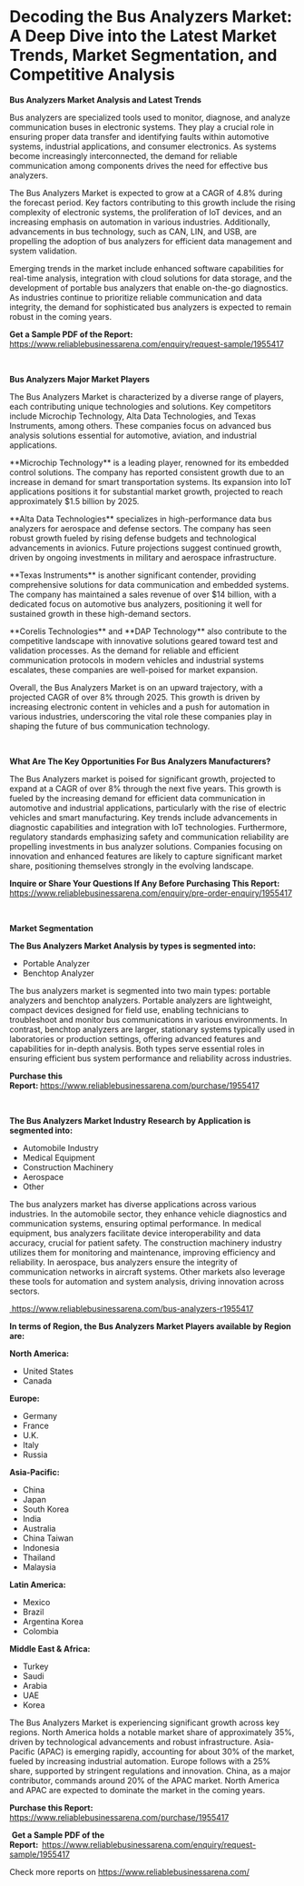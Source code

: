 <p><h1>Decoding the Bus Analyzers Market: A Deep Dive into the Latest Market Trends, Market Segmentation, and Competitive Analysis</h1></p><p><strong>Bus Analyzers Market Analysis and Latest Trends</strong></p>
<p><p>Bus analyzers are specialized tools used to monitor, diagnose, and analyze communication buses in electronic systems. They play a crucial role in ensuring proper data transfer and identifying faults within automotive systems, industrial applications, and consumer electronics. As systems become increasingly interconnected, the demand for reliable communication among components drives the need for effective bus analyzers.</p><p>The Bus Analyzers Market is expected to grow at a CAGR of 4.8% during the forecast period. Key factors contributing to this growth include the rising complexity of electronic systems, the proliferation of IoT devices, and an increasing emphasis on automation in various industries. Additionally, advancements in bus technology, such as CAN, LIN, and USB, are propelling the adoption of bus analyzers for efficient data management and system validation.</p><p>Emerging trends in the market include enhanced software capabilities for real-time analysis, integration with cloud solutions for data storage, and the development of portable bus analyzers that enable on-the-go diagnostics. As industries continue to prioritize reliable communication and data integrity, the demand for sophisticated bus analyzers is expected to remain robust in the coming years.</p></p>
<p><strong>Get a Sample PDF of the Report:&nbsp;</strong> <a href="https://www.reliablebusinessarena.com/enquiry/request-sample/1955417?utm_campaign=2114&utm_medium=2&utm_source=Github&utm_content=ia&utm_term=16022025&utm_id=bus-analyzers">https://www.reliablebusinessarena.com/enquiry/request-sample/1955417</a></p>
<p>&nbsp;</p>
<p><strong>Bus Analyzers Major Market Players</strong></p>
<p><p>The Bus Analyzers Market is characterized by a diverse range of players, each contributing unique technologies and solutions. Key competitors include Microchip Technology, Alta Data Technologies, and Texas Instruments, among others. These companies focus on advanced bus analysis solutions essential for automotive, aviation, and industrial applications.</p><p>**Microchip Technology** is a leading player, renowned for its embedded control solutions. The company has reported consistent growth due to an increase in demand for smart transportation systems. Its expansion into IoT applications positions it for substantial market growth, projected to reach approximately $1.5 billion by 2025.</p><p>**Alta Data Technologies** specializes in high-performance data bus analyzers for aerospace and defense sectors. The company has seen robust growth fueled by rising defense budgets and technological advancements in avionics. Future projections suggest continued growth, driven by ongoing investments in military and aerospace infrastructure.</p><p>**Texas Instruments** is another significant contender, providing comprehensive solutions for data communication and embedded systems. The company has maintained a sales revenue of over $14 billion, with a dedicated focus on automotive bus analyzers, positioning it well for sustained growth in these high-demand sectors.</p><p>**Corelis Technologies** and **DAP Technology** also contribute to the competitive landscape with innovative solutions geared toward test and validation processes. As the demand for reliable and efficient communication protocols in modern vehicles and industrial systems escalates, these companies are well-poised for market expansion.</p><p>Overall, the Bus Analyzers Market is on an upward trajectory, with a projected CAGR of over 8% through 2025. This growth is driven by increasing electronic content in vehicles and a push for automation in various industries, underscoring the vital role these companies play in shaping the future of bus communication technology.</p></p>
<p>&nbsp;</p>
<p><strong>What Are The Key Opportunities For Bus Analyzers Manufacturers?</strong></p>
<p><p>The Bus Analyzers market is poised for significant growth, projected to expand at a CAGR of over 8% through the next five years. This growth is fueled by the increasing demand for efficient data communication in automotive and industrial applications, particularly with the rise of electric vehicles and smart manufacturing. Key trends include advancements in diagnostic capabilities and integration with IoT technologies. Furthermore, regulatory standards emphasizing safety and communication reliability are propelling investments in bus analyzer solutions. Companies focusing on innovation and enhanced features are likely to capture significant market share, positioning themselves strongly in the evolving landscape.</p></p>
<p><strong>Inquire or Share Your Questions If Any Before Purchasing This Report:</strong> <a href="https://www.reliablebusinessarena.com/enquiry/pre-order-enquiry/1955417?utm_campaign=2114&utm_medium=2&utm_source=Github&utm_content=ia&utm_term=16022025&utm_id=bus-analyzers">https://www.reliablebusinessarena.com/enquiry/pre-order-enquiry/1955417</a></p>
<p>&nbsp;</p>
<p><strong>Market Segmentation</strong></p>
<p><strong>The Bus Analyzers Market Analysis by types is segmented into:</strong></p>
<p><ul><li>Portable Analyzer</li><li>Benchtop Analyzer</li></ul></p>
<p><p>The bus analyzers market is segmented into two main types: portable analyzers and benchtop analyzers. Portable analyzers are lightweight, compact devices designed for field use, enabling technicians to troubleshoot and monitor bus communications in various environments. In contrast, benchtop analyzers are larger, stationary systems typically used in laboratories or production settings, offering advanced features and capabilities for in-depth analysis. Both types serve essential roles in ensuring efficient bus system performance and reliability across industries.</p></p>
<p><strong>Purchase this Report:&nbsp;</strong><a href="https://www.reliablebusinessarena.com/purchase/1955417?utm_campaign=2114&utm_medium=2&utm_source=Github&utm_content=ia&utm_term=16022025&utm_id=bus-analyzers">https://www.reliablebusinessarena.com/purchase/1955417</a></p>
<p>&nbsp;</p>
<p><strong>The Bus Analyzers Market Industry Research by Application is segmented into:</strong></p>
<p><ul><li>Automobile Industry</li><li>Medical Equipment</li><li>Construction Machinery</li><li>Aerospace</li><li>Other</li></ul></p>
<p><p>The bus analyzers market has diverse applications across various industries. In the automobile sector, they enhance vehicle diagnostics and communication systems, ensuring optimal performance. In medical equipment, bus analyzers facilitate device interoperability and data accuracy, crucial for patient safety. The construction machinery industry utilizes them for monitoring and maintenance, improving efficiency and reliability. In aerospace, bus analyzers ensure the integrity of communication networks in aircraft systems. Other markets also leverage these tools for automation and system analysis, driving innovation across sectors.</p></p>
<p><a href="https://www.reliablebusinessarena.com/bus-analyzers-r1955417?utm_campaign=2114&utm_medium=2&utm_source=Github&utm_content=ia&utm_term=16022025&utm_id=bus-analyzers">&nbsp;https://www.reliablebusinessarena.com/bus-analyzers-r1955417</a></p>
<p><strong>In terms of Region, the Bus Analyzers Market Players available by Region are:</strong></p>
<p>
    <p> <strong> North America: </strong>
        <ul>
            <li>United States</li>
            <li>Canada</li>
        </ul>
        </p> 
    <p> <strong> Europe: </strong>
        <ul>
            <li>Germany</li>
            <li>France</li>
            <li>U.K.</li>
            <li>Italy</li>
            <li>Russia</li>
        </ul>
        </p> 
    <p> <strong> Asia-Pacific: </strong>
        <ul>
            <li>China</li>
            <li>Japan</li>
            <li>South Korea</li>
            <li>India</li>
            <li>Australia</li>
            <li>China Taiwan</li>
            <li>Indonesia</li>
            <li>Thailand</li>
            <li>Malaysia</li>
        </ul>
        </p> 
    <p> <strong> Latin America: </strong>
        <ul>
            <li>Mexico</li>
            <li>Brazil</li>
            <li>Argentina Korea</li>
            <li>Colombia</li>
        </ul>
        </p> 
    <p> <strong> Middle East & Africa: </strong>
        <ul>
            <li>Turkey</li>
            <li>Saudi</li>
            <li>Arabia</li>
            <li>UAE</li>
            <li>Korea</li>
        </ul>
    </p>
    </p>
<p><p>The Bus Analyzers Market is experiencing significant growth across key regions. North America holds a notable market share of approximately 35%, driven by technological advancements and robust infrastructure. Asia-Pacific (APAC) is emerging rapidly, accounting for about 30% of the market, fueled by increasing industrial automation. Europe follows with a 25% share, supported by stringent regulations and innovation. China, as a major contributor, commands around 20% of the APAC market. North America and APAC are expected to dominate the market in the coming years.</p></p>
<p><strong>Purchase this Report: </strong><a href="https://www.reliablebusinessarena.com/purchase/1955417?utm_campaign=2114&utm_medium=2&utm_source=Github&utm_content=ia&utm_term=16022025&utm_id=bus-analyzers">https://www.reliablebusinessarena.com/purchase/1955417</a></p>
<p>&nbsp;<strong>Get a Sample PDF of the Report:&nbsp;&nbsp;</strong><a href="https://www.reliablebusinessarena.com/enquiry/request-sample/1955417?utm_campaign=2114&utm_medium=2&utm_source=Github&utm_content=ia&utm_term=16022025&utm_id=bus-analyzers">https://www.reliablebusinessarena.com/enquiry/request-sample/1955417</a></p>
<p><strong></strong></p>
<p>Check more reports on <a href="https://www.reliablebusinessarena.com/?utm_campaign=2114&utm_medium=2&utm_source=Github&utm_content=ia&utm_term=16022025&utm_id=bus-analyzers">https://www.reliablebusinessarena.com/</a></p>